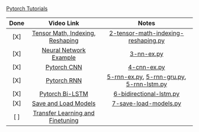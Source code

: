 [Pytorch Tutorials](https://www.youtube.com/playlist?list=PLhhyoLH6IjfxeoooqP9rhU3HJIAVAJ3Vz)


| Done | Video Link | Notes|
| :---:|:----------:|:----:|
| [X] | [Tensor Math, Indexing, Reshaping](https://youtu.be/x9JiIFvlUwk?si=gclVwMyivdeaOY14) | [2-tensor-math-indexing-reshaping.py](2-tensor-math-indexing-reshaping.py)|
| [X] | [Neural Network Example](https://youtu.be/Jy4wM2X21u0?si=pUHStJ7S0tXmIDpW) | [3-nn-ex.py](2-nn-ex.py) |
| [X] | [Pytorch CNN](https://youtu.be/wnK3uWv_WkU?si=DffDlL9zeDwg29DP) | [4-cnn-ex.py](4-cnn-ex.py)|
| [X] | [Pytorch RNN](https://youtu.be/Gl2WXLIMvKA?si=Zag66dEnq2bUvgLZ) | [5-rnn-ex.py](5-rnn-ex.py), [5-rnn-gru.py](5-rnn-gru.py), [5-rnn-lstm.py](5-rnn-lstm.py) |
| [X] | [Pytorch Bi-LSTM](https://youtu.be/jGst43P-TJA?si=itQ7uID3KiWdpzkZ) | [6-bidirectional-lstm.py](6-bidirectional-lstm.py) |
| [X] | [Save and Load Models](https://youtu.be/g6kQl_EFn84?si=18L3VvCx4V1_xyOl) | [7-save-load-models.py](7-save-load-models.py) |
| [ ] | [Transfer Learning and Finetuning](https://youtu.be/qaDe0qQZ5AQ?si=l9Ps3Yr8hk6R_DeV) | |